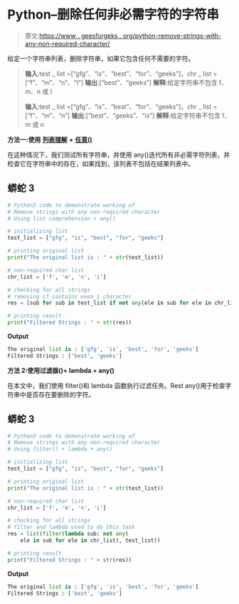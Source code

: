 # Python–删除任何非必需字符的字符串

> 原文:[https://www . geesforgeks . org/python-remove-strings-with-any-non-required-character/](https://www.geeksforgeeks.org/python-remove-strings-with-any-non-required-character/)

给定一个字符串列表，删除字符串，如果它包含任何不需要的字符。

> **输入**:test _ list =[“gfg”、“is”、“best”、“for”、“geeks”]，chr _ list =[“f”、“m”、“n”、“I”]
> **输出**:[“best”、“geeks”]
> **解释**:给定字符串不包含 f、m、n 或 I
> 
> **输入**:test _ list =[“gfg”、“is”、“best”、“for”、“geeks”]，chr _ list =[“f”、“m”、“n”]
> **输出**:[“best”、“geeks”、“is”]
> **解释**:给定字符串不包含 f、m 或 n

**方法一:使用** [**列表理解**](https://www.geeksforgeeks.org/python-list-comprehension-and-slicing/) **+** [**任意()**](https://www.geeksforgeeks.org/any-all-in-python/)

在这种情况下，我们测试所有字符串，并使用 any()迭代所有非必需字符列表，并检查它在字符串中的存在，如果找到，该列表不包括在结果列表中。

## 蟒蛇 3

```py
# Python3 code to demonstrate working of
# Remove strings with any non-required character
# Using list comprehension + any()

# initializing list
test_list = ["gfg", "is", "best", "for", "geeks"]

# printing original list
print("The original list is : " + str(test_list))

# non-required char list
chr_list = ['f', 'm', 'n', 'i']

# checking for all strings
# removing if contains even 1 character
res = [sub for sub in test_list if not any(ele in sub for ele in chr_list)]

# printing result
print("Filtered Strings : " + str(res))
```

**Output**

```py
The original list is : ['gfg', 'is', 'best', 'for', 'geeks']
Filtered Strings : ['best', 'geeks']

```

**方法 2:使用过滤器()+ lambda + any()**

在本文中，我们使用 filter()和 lambda 函数执行过滤任务。Rest any()用于检查字符串中是否存在要删除的字符。

## 蟒蛇 3

```py
# Python3 code to demonstrate working of
# Remove strings with any non-required character
# Using filter() + lambda + any()

# initializing list
test_list = ["gfg", "is", "best", "for", "geeks"]

# printing original list
print("The original list is : " + str(test_list))

# non-required char list
chr_list = ['f', 'm', 'n', 'i']

# checking for all strings
# filter and lambda used to do this task
res = list(filter(lambda sub: not any(
    ele in sub for ele in chr_list), test_list))

# printing result
print("Filtered Strings : " + str(res))
```

**Output**

```py
The original list is : ['gfg', 'is', 'best', 'for', 'geeks']
Filtered Strings : ['best', 'geeks']

```